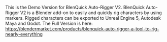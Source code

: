 This is the Demo Version for BlenQuick Auto-Rigger V2.
BlenQuick Auto-Rigger V2 is a Blender add-on to easily and quickly rig characters by using markers.
Rigged characters can be exported to Unreal Engine 5, Autodesk Maya and Godot.
The Full Version is here:
https://blendermarket.com/products/blenquick-auto-rigger-a-tool-to-rig-nearly-everything

